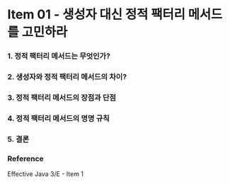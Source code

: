 # Item 01 - 생성자 대신 정적 팩터리 메서드를 고민하라


### 1. 정적 팩터리 메서드는 무엇인가?

### 2. 생성자와 정적 팩터리 메서드의 차이?

### 3. 정적 팩터리 메서드의 장점과 단점

### 4. 정적 팩터리 메서드의 명명 규칙

### 5. 결론


### Reference
Effective Java 3/E - Item 1